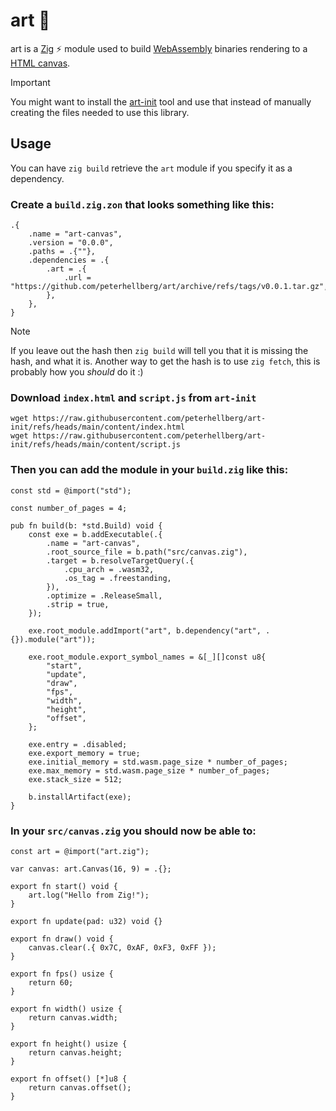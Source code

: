 # art :art:

art is a [Zig](https://ziglang.org/) ⚡ module used to build
[WebAssembly](https://webassembly.org/) binaries rendering to a
[HTML canvas](https://developer.mozilla.org/en-US/docs/Web/API/Canvas_API).

> [!IMPORTANT]
> You might want to install the [art-init](https://github.com/peterhellberg/art-init) tool
> and use that instead of manually creating the files needed to use this library.

## Usage

You can have `zig build` retrieve the `art` module if you specify it as a dependency.

### Create a `build.zig.zon` that looks something like this:
```zig
.{
    .name = "art-canvas",
    .version = "0.0.0",
    .paths = .{""},
    .dependencies = .{
        .art = .{
            .url = "https://github.com/peterhellberg/art/archive/refs/tags/v0.0.1.tar.gz",
        },
    },
}
```

> [!NOTE]
> If you leave out the hash then `zig build` will tell you that it is missing the hash, and what it is.
> Another way to get the hash is to use `zig fetch`, this is probably how you _should_ do it :)

### Download `index.html` and `script.js` from `art-init`

```console
wget https://raw.githubusercontent.com/peterhellberg/art-init/refs/heads/main/content/index.html
wget https://raw.githubusercontent.com/peterhellberg/art-init/refs/heads/main/content/script.js
```

### Then you can add the module in your `build.zig` like this:

```zig
const std = @import("std");

const number_of_pages = 4;

pub fn build(b: *std.Build) void {
    const exe = b.addExecutable(.{
        .name = "art-canvas",
        .root_source_file = b.path("src/canvas.zig"),
        .target = b.resolveTargetQuery(.{
            .cpu_arch = .wasm32,
            .os_tag = .freestanding,
        }),
        .optimize = .ReleaseSmall,
        .strip = true,
    });

    exe.root_module.addImport("art", b.dependency("art", .{}).module("art"));

    exe.root_module.export_symbol_names = &[_][]const u8{
        "start",
        "update",
        "draw",
        "fps",
        "width",
        "height",
        "offset",
    };

    exe.entry = .disabled;
    exe.export_memory = true;
    exe.initial_memory = std.wasm.page_size * number_of_pages;
    exe.max_memory = std.wasm.page_size * number_of_pages;
    exe.stack_size = 512;

    b.installArtifact(exe);
}
```

### In your `src/canvas.zig` you should now be able to:

```zig
const art = @import("art.zig");

var canvas: art.Canvas(16, 9) = .{};

export fn start() void {
    art.log("Hello from Zig!");
}

export fn update(pad: u32) void {}

export fn draw() void {
    canvas.clear(.{ 0x7C, 0xAF, 0xF3, 0xFF });
}

export fn fps() usize {
    return 60;
}

export fn width() usize {
    return canvas.width;
}

export fn height() usize {
    return canvas.height;
}

export fn offset() [*]u8 {
    return canvas.offset();
}
```
